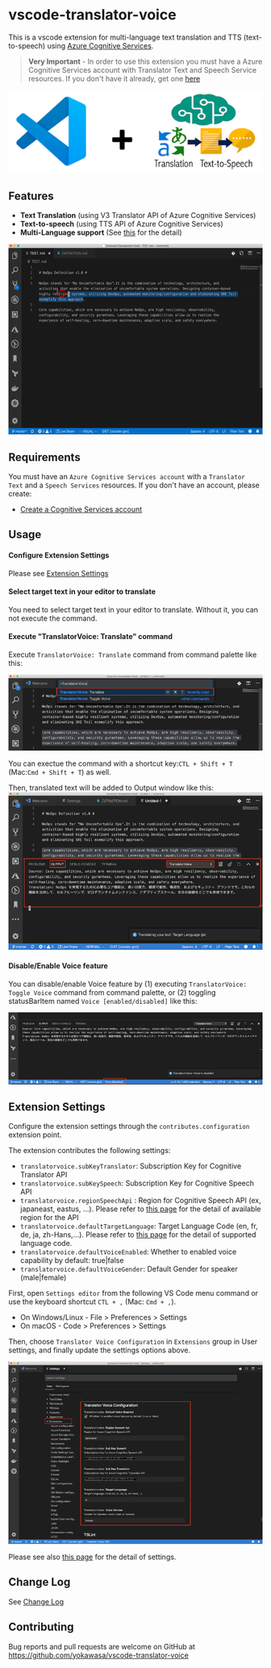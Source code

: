# vscode-translator-voice

This is a vscode extension for multi-language text translation and TTS (text-to-speech) using [Azure Cognitive Services](https://azure.microsoft.com/en-us/services/cognitive-services/).

> **Very Important** - In order to use this extension you must have a Azure Cognitive Services account with Translator Text and Speech Service resources. If you don't have it already, get one [here](https://docs.microsoft.com/en-us/azure/cognitive-services/cognitive-services-apis-create-account)

![](assets/vscode-translator-voice.png)

## Features

- **Text Translation** (using V3 Translator API of Azure Cognitive Services)
- **Text-to-speech** (using TTS API of Azure Cognitive Services)
- **Multi-Language support** (See [this](https://docs.microsoft.com/en-us/azure/cognitive-services/translator/language-support#translation) for the detail)

![](assets/video-vscode-translator-voice.gif)

## Requirements

You must have an `Azure Cognitive Services account` with a `Translator Text` and a `Speech Services` resources.
If you don't have an account, please create:
- [Create a Cognitive Services account](https://docs.microsoft.com/en-us/azure/cognitive-services/cognitive-services-apis-create-account)

## Usage
#### Configure Extension Settings
Please see [Extension Settings](#extension-settings)

#### Select target text in your editor to translate 
You need to select target text in your editor to translate. Without it, you can not execute the command.

#### Execute "TranslatorVoice: Translate" command
Execute `TranslatorVoice: Translate` command from command palette like this:

![](assets/command-translate.png)

You can exectue the command with a shortcut key:`CTL + Shift + T` (Mac:`Cmd + Shift + T`) as well.

Then, translated text will be added to Output window like this:
![](assets/translation-output.png) 


#### Disable/Enable Voice feature
You can disable/enable Voice feature by (1) executing `TranslatorVoice: Toggle Voice` command from command palette, or (2) toggling statusBarItem named `Voice [enabled/disabled]` like this:

![](assets/toggle-voice.png)

## Extension Settings

Configure the extension settings through the `contributes.configuration` extension point.

The extension contributes the following settings:

* `translatorvoice.subKeyTranslator`: Subscription Key for Cognitive Translator API
* `translatorvoice.subKeySpeech`: Subscription Key for Cognitive Speech API
* `translatorvoice.regionSpeechApi` : Region for Cognitive Speech API (ex, japaneast, eastus, ...). Please refer to [this page](https://docs.microsoft.com/en-us/azure/cognitive-services/speech-service/rest-text-to-speech) for the detail of available region for the API
* `translatorvoice.defaultTargetLanguage`: Target Language Code (en, fr, de, ja, zh-Hans,...). Please refer to [this page](https://docs.microsoft.com/en-us/azure/cognitive-services/translator/language-support#translation) for the detail of supported language code. 
* `translatorvoice.defaultVoiceEnabled`: Whether to enabled voice capability by default: true|false
* `translatorvoice.defaultVoiceGender`: Default Gender for speaker (male|female)

First, open `Settings editor` from the following VS Code menu command or use the keyboard shortcut `CTL + ,` (Mac: `Cmd + ,`).
- On Windows/Linux - File > Preferences > Settings
- On macOS - Code > Preferences > Settings

Then, choose `Translator Voice Configuration` in `Extensions` group in User settings, and finally update the settings options above.

![](assets/contribution-configurations.png)

Please see also [this page](https://code.visualstudio.com/docs/getstarted/settings) for the detail of settings.

## Change Log
See [Change Log](CHANGELOG.md)

## Contributing

Bug reports and pull requests are welcome on GitHub at https://github.com/yokawasa/vscode-translator-voice